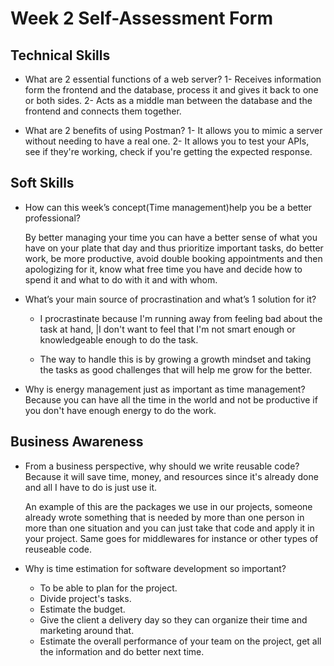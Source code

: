 # Week 2 Self-Assessment Form

## Technical Skills

- What are 2 essential functions of a web server?
  1- Receives information form the frontend and the database, process it and gives it back to one or both sides.
  2- Acts as a middle man between the database and the frontend and connects them together.

- What are 2 benefits of using Postman?
  1- It allows you to mimic a server without needing to have a real one.
  2- It allows you to test your APIs, see if they're working, check if you're getting the expected response.

## Soft Skills

- How can this week’s concept(​Time management​)help you be a better professional?

  By better managing your time you can have a better sense of what you have on your plate that day and thus prioritize important tasks, do better work, be more productive, avoid double booking appointments and then apologizing for it, know what free time you have and decide how to spend it and what to do with it and with whom.

- What’s your main source of procrastination and what’s 1 solution for it?

  - I procrastinate because I'm running away from feeling bad about the task at hand, |I don't want to feel that I'm not smart enough or knowledgeable enough to do the task.

  - The way to handle this is by growing a growth mindset and taking the tasks as good challenges that will help me grow for the better.

- Why is energy management just as important as time management?
  Because you can have all the time in the world and not be productive if you don't have enough energy to do the work.

## Business Awareness

- From a business perspective, why should we write reusable code?
  Because it will save time, money, and resources since it's already done and all I have to do is just use it.

  An example of this are the packages we use in our projects, someone already wrote something that is needed by more than one person in more than one situation and you can just take that code and apply it in your project. Same goes for middlewares for instance or other types of reuseable code.

- Why is time estimation for software development so important?
  - To be able to plan for the project.
  - Divide project's tasks.
  - Estimate the budget.
  - Give the client a delivery day so they can organize their time and marketing around that.
  - Estimate the overall performance of your team on the project, get all the information and do better next time.
